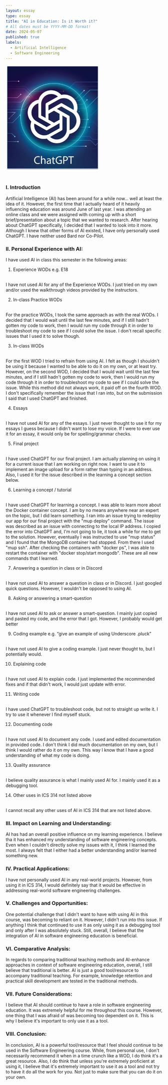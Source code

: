 ```yaml
---
layout: essay
type: essay
title: "AI in Education: Is it Worth it?"
# All dates must be YYYY-MM-DD format!
date: 2024-05-07
published: true
labels:
  - Artificial Intelligence 
  - Software Engineering
---
```


<div class="container-fluid justify-content-center">
<img width="300px" src="../img/ai-in-education/chatgpt.png">
</div>

<br>

### I. Introduction
Artificial Intelligence (AI) has been around for a while now... well at least the idea of it. However, the first time that I actually heard of it heavily influencing education was around June of last year. I was attending an online class and we were assigned with coming up with a short brief/presentation about a topic that we wanted to research. After hearing about ChatGPT specifically, I decided that I wanted to look into it more. Although I knew that other forms of AI existed, I have only personally used ChatGPT. I have neither used Bard nor Co-Pilot. 


### II. Personal Experience with AI:
I have used AI in class this semester in the following areas:

1. Experience WODs e.g. E18
<br>
I have not used AI for any of the Experience WODs. I just tried on my own and/or used the walkthrough videos provided by the instructors.


2. In-class Practice WODs
<br>
For the practice WODs, I took the same approach as with the real WODs. I decided that I would wait until the last few minutes, and if I still hadn't gotten my code to work, then I would run my code through it in order to troubleshoot my code to see if I could solve the issue. I don't recall specific issues that I used it to solve though.


3. In-class WODs
<br>
For the first WOD I tried to refrain from using AI. I felt as though I shouldn't be using it because I wanted to be able to do it on my own, or at least try. However, on the second WOD, I decided that I would wait until the last few minutes, and if I still hadn't gotten my code to work, then I would run my code through it in order to troubleshoot my code to see if I could solve the issue. While this method did not always work, it paid off on the fourth WOD. I don't specifically remember the issue that I ran into, but on the submission I said that I used ChatGPT and finished.


4. Essays
<br>
I have not used AI for any of the essays. I just never thought to use it for my essays I guess because I didn't want to lose my voice. If I were to ever use it for an essay, it would only be for spelling/grammar checks.


5. Final project
<br>
I have used ChatGPT for our final project. I am actually planning on using it for a current issue that I am working on right now. I want to use it to implement an image upload for a form rather than typing in an address. Also, I used it for the issue described in the learning a concept section below.


6. Learning a concept / tutorial
<br>
I have used ChatGPT for learning a concept. I was able to learn more about the Docker container concept. I am by no means anywhere near an expert on the topic, but I did learn something. I ran into an issue trying to redeploy our app for our final project with the "mup deploy" command. The issue was described as an issue with connecting to the local IP address. I copied the error into ChatGPT and, I'm not going to lie, it took a while for me to get to the solution. However, eventually I was instructed to use "mup status" and I found that the MongoDB container had stopped. From there I used "mup ssh". After checking the containers with "docker ps", I was able to restart the container with "docker stop/start mongodb". These are all new commands that I learned. 


7. Answering a question in class or in Discord
<br>
I have not used AI to answer a question in class or in Discord. I just googled quick questions. However, I wouldn't be opposed to using AI.


8. Asking or answering a smart-question
<br>
I have not used AI to ask or answer a smart-question. I mainly just copied and pasted my code, and the error that I got. However, I probably would get better 


9. Coding example e.g. “give an example of using Underscore .pluck”
<br>
I have not used AI to give a coding example. I just never thought to, but I potentially would.


10. Explaining code
<br>
I have not used AI to explain code. I just implemented the recommended fixes and if that didn't work, I would just update with error. 


11. Writing code
<br>
I have used ChatGPT to troubleshoot code, but not to straight up write it. I try to use it whenever I find myself stuck.

12. Documenting code
<br>
I have not used AI to document any code. I used and edited documentation in provided code. I don't think I did much documentation on my own, but I think I would rather do it on my own. This way I know that I have a good understanding of what my code is doing. 


13. Quality assurance
<br>
I believe quality assurance is what I mainly used AI for. I mainly used it as a debugging tool.


14. Other uses in ICS 314 not listed above
<br>
I cannot recall any other uses of AI in ICS 314 that are not listed above.


### III. Impact on Learning and Understanding:
AI has had an overall positive influence on my learning experience. I believe tha it has enhanced my understanding of software engineering concepts. Even when I couldn't directly solve my issues with it, I think I learned the most. I always felt that I either had a better understanding and/or learned something new.

### IV. Practical Applications:
I have not personally used AI in any real-world projects. However, from using it in ICS 314, I would definitely say that it would be effective in addressing real-world software engineering challenges. 

### V. Challenges and Opportunities:
One potential challenge that I didn't want to have with using AI in this course, was becoming to reliant on it. However, I didn't run into this issue. If anything I think that continued to use it as only using it as a debugging tool and only after I was absolutely stuck. Still, overall, I believe that the integration of AI in software engineering education is beneficial.

### VI. Comparative Analysis:
In regards to comparing traditional teaching methods and AI-enhance approaches in context of software engineering education, overall, I still believe that traditional is better. AI is just a good tool/resource to accompany traditional teaching. For example, knowledge retention and practical skill development are tested in the traditional methods.

### VII. Future Considerations:
I believe that AI should continue to have a role in software engineering education. It was extremely helpful for me throughout this course. However, one thing that I was afraid of was becoming too dependent on it. This is why I believe it's important to only use it as a tool.

### VIII. Conclusion:
In conclusion, AI is a powerful tool/resource that I feel should continue to be used in the Software Engineering course. While, from personal use, I don't necessarily recommend it when in a time crunch like a WOD, I do think it's a great resource. Also, I do think that unless you're extremely proficient at using it, I believe that it's extremely important to use it as a tool and not try to have it do all the work for you. Not just to make sure that you can do it on your own.

